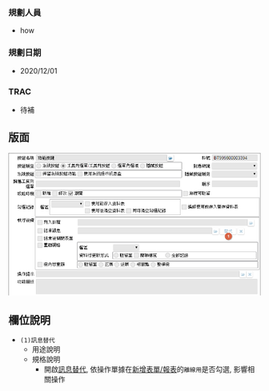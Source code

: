 ### <div id="user">規劃人員</div>
* how

### <div id="updatedate">規劃日期</div>
* 2020/12/01

### <div id="trac">TRAC</div>
* <ps>待補</ps> 

## <div id="layout">版面</div>
![pic][image_ButtonAnnotation]

## <div id="object-desc">欄位說明</div>
* `(1)訊息替代`
    * 用途說明
    * 規格說明
        * 開啟[訊息替代][link_Replace], 依操作單據在[新增表單/報表][link_AddFormReport]的`離線用`是否勾選, 影響相關操作

<!-- 圖片 -->
[image_ButtonAnnotation]:attachment/ButtonAnnotation.png

<!-- 超連結 -->
[link_AddFormReport]:../Home/AddFormReport "新增表單/報表"
[link_Replace]:../ShareForm/Replace "訊息替代"